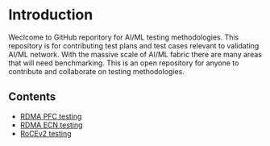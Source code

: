 # Introduction
Weclcome to GitHub reporitory for AI/ML testing methodologies. This repository is for contributing test plans and test cases relevant to validating AI/ML network. With the massive scale of AI/ML fabric there are many areas that will need benchmarking. This is an open repository for anyone to contribute and collaborate on testing methodologies. 
## Contents
* [RDMA PFC testing](main/RDMA-PFC-testing)
* [RDMA ECN testing](main/RDMA-ECN-testing)
* [RoCEv2 testing](main/RoCEv2-testing)
